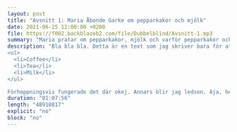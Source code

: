 ```yaml
---
layout: post
title: "Avsnitt 1: Maria Åbonde Garke om pepparkakor och mjölk"
date: 2021-06-25 12:00:00 +0200
file: https://f002.backblazeb2.com/file/Dubbelblind/Avsnitt-1.mp3
summary: "Maria pratar om pepparkakor, mjölk och varför pepparkakor och mjölk passar så himla bra ihop."
description: "Bla bla bla. Detta är en text som jag skriver bara för att det ska stå någonting här. Det kommer således bli mycket så kallad blaj. Nu ska jag pröva att göra en lista:
<ul>
  <li>Coffee</li>
  <li>Tea</li>
  <li>Milk</li>
</ul>

Förhoppningsvis fungerade det där okej. Annars blir jag ledsen. Aja, hej då!"
duration: "01:07:56"
length: "48918817"
explicit: "no"
block: "no"
---
```


